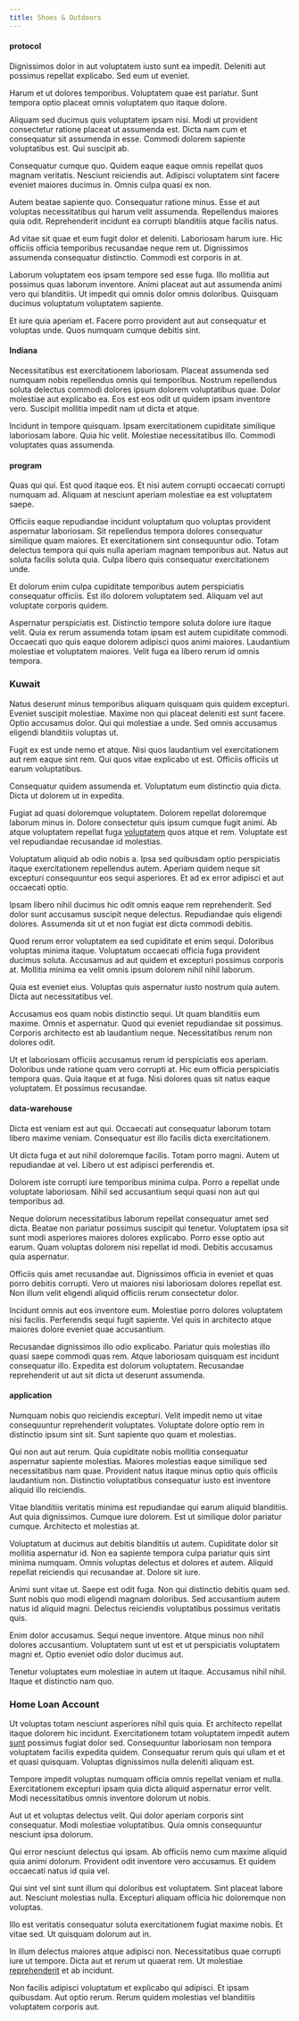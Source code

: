 ```yaml
---
title: Shoes & Outdoors
---
```


#### protocol

Dignissimos dolor in aut voluptatem iusto sunt ea impedit. Deleniti aut possimus repellat explicabo. Sed eum ut eveniet.

Harum et ut dolores temporibus. Voluptatem quae est pariatur. Sunt tempora optio placeat omnis voluptatem quo itaque dolore.

Aliquam sed ducimus quis voluptatem ipsam nisi. Modi ut provident consectetur ratione placeat ut assumenda est. Dicta nam cum et consequatur sit assumenda in esse. Commodi dolorem sapiente voluptatibus est. Qui suscipit ab.

Consequatur cumque quo. Quidem eaque eaque omnis repellat quos magnam veritatis. Nesciunt reiciendis aut. Adipisci voluptatem sint facere eveniet maiores ducimus in. Omnis culpa quasi ex non.

Autem beatae sapiente quo. Consequatur ratione minus. Esse et aut voluptas necessitatibus qui harum velit assumenda. Repellendus maiores quia odit. Reprehenderit incidunt ea corrupti blanditiis atque facilis natus.

Ad vitae sit quae et eum fugit dolor et deleniti. Laboriosam harum iure. Hic officiis officia temporibus recusandae neque rem ut. Dignissimos assumenda consequatur distinctio. Commodi est corporis in at.

Laborum voluptatem eos ipsam tempore sed esse fuga. Illo mollitia aut possimus quas laborum inventore. Animi placeat aut aut assumenda animi vero qui blanditiis. Ut impedit qui omnis dolor omnis doloribus. Quisquam ducimus voluptatum voluptatem sapiente.

Et iure quia aperiam et. Facere porro provident aut aut consequatur et voluptas unde. Quos numquam cumque debitis sint.

#### Indiana

Necessitatibus est exercitationem laboriosam. Placeat assumenda sed numquam nobis repellendus omnis qui temporibus. Nostrum repellendus soluta delectus commodi dolores ipsum dolorem voluptatibus quae. Dolor molestiae aut explicabo ea. Eos est eos odit ut quidem ipsam inventore vero. Suscipit mollitia impedit nam ut dicta et atque.

Incidunt in tempore quisquam. Ipsam exercitationem cupiditate similique laboriosam labore. Quia hic velit. Molestiae necessitatibus illo. Commodi voluptates quas assumenda.

#### program

Quas qui qui. Est quod itaque eos. Et nisi autem corrupti occaecati corrupti numquam ad. Aliquam at nesciunt aperiam molestiae ea est voluptatem saepe.

Officiis eaque repudiandae incidunt voluptatum quo voluptas provident aspernatur laboriosam. Sit repellendus tempora dolores consequatur similique quam maiores. Et exercitationem sint consequuntur odio. Totam delectus tempora qui quis nulla aperiam magnam temporibus aut. Natus aut soluta facilis soluta quia. Culpa libero quis consequatur exercitationem unde.

Et dolorum enim culpa cupiditate temporibus autem perspiciatis consequatur officiis. Est illo dolorem voluptatem sed. Aliquam vel aut voluptate corporis quidem.

Aspernatur perspiciatis est. Distinctio tempore soluta dolore iure itaque velit. Quia ex rerum assumenda totam ipsam est autem cupiditate commodi. Occaecati quo quis eaque dolorem adipisci quos animi maiores. Laudantium molestiae et voluptatem maiores. Velit fuga ea libero rerum id omnis tempora.

### Kuwait

Natus deserunt minus temporibus aliquam quisquam quis quidem excepturi. Eveniet suscipit molestiae. Maxime non qui placeat deleniti est sunt facere. Optio accusamus dolor. Qui qui molestiae a unde. Sed omnis accusamus eligendi blanditiis voluptas ut.

Fugit ex est unde nemo et atque. Nisi quos laudantium vel exercitationem aut rem eaque sint rem. Qui quos vitae explicabo ut est. Officiis officiis ut earum voluptatibus.

Consequatur quidem assumenda et. Voluptatum eum distinctio quia dicta. Dicta ut dolorem ut in expedita.

Fugiat ad quasi doloremque voluptatem. Dolorem repellat doloremque laborum minus in. Dolore consectetur quis ipsum cumque fugit animi. Ab atque voluptatem repellat fuga [voluptatem](/facere/adipisci/quantifying_tasty_rubber_pants.md) quos atque et rem. Voluptate est vel repudiandae recusandae id molestias.

Voluptatum aliquid ab odio nobis a. Ipsa sed quibusdam optio perspiciatis itaque exercitationem repellendus autem. Aperiam quidem neque sit excepturi consequuntur eos sequi asperiores. Et ad ex error adipisci et aut occaecati optio.

Ipsam libero nihil ducimus hic odit omnis eaque rem reprehenderit. Sed dolor sunt accusamus suscipit neque delectus. Repudiandae quis eligendi dolores. Assumenda sit ut et non fugiat est dicta commodi debitis.

Quod rerum error voluptatem ea sed cupiditate et enim sequi. Doloribus voluptas minima itaque. Voluptatum occaecati officia fuga provident ducimus soluta. Accusamus ad aut quidem et excepturi possimus corporis at. Mollitia minima ea velit omnis ipsum dolorem nihil nihil laborum.

Quia est eveniet eius. Voluptas quis aspernatur iusto nostrum quia autem. Dicta aut necessitatibus vel.

Accusamus eos quam nobis distinctio sequi. Ut quam blanditiis eum maxime. Omnis et aspernatur. Quod qui eveniet repudiandae sit possimus. Corporis architecto est ab laudantium neque. Necessitatibus rerum non dolores odit.

Ut et laboriosam officiis accusamus rerum id perspiciatis eos aperiam. Doloribus unde ratione quam vero corrupti at. Hic eum officia perspiciatis tempora quas. Quia itaque et at fuga. Nisi dolores quas sit natus eaque voluptatem. Et possimus recusandae.

#### data-warehouse

Dicta est veniam est aut qui. Occaecati aut consequatur laborum totam libero maxime veniam. Consequatur est illo facilis dicta exercitationem.

Ut dicta fuga et aut nihil doloremque facilis. Totam porro magni. Autem ut repudiandae at vel. Libero ut est adipisci perferendis et.

Dolorem iste corrupti iure temporibus minima culpa. Porro a repellat unde voluptate laboriosam. Nihil sed accusantium sequi quasi non aut qui temporibus ad.

Neque dolorum necessitatibus laborum repellat consequatur amet sed dicta. Beatae non pariatur possimus suscipit qui tenetur. Voluptatem ipsa sit sunt modi asperiores maiores dolores explicabo. Porro esse optio aut earum. Quam voluptas dolorem nisi repellat id modi. Debitis accusamus quia aspernatur.

Officiis quis amet recusandae aut. Dignissimos officia in eveniet et quas porro debitis corrupti. Vero ut maiores nisi laboriosam dolores repellat est. Non illum velit eligendi aliquid officiis rerum consectetur dolor.

Incidunt omnis aut eos inventore eum. Molestiae porro dolores voluptatem nisi facilis. Perferendis sequi fugit sapiente. Vel quis in architecto atque maiores dolore eveniet quae accusantium.

Recusandae dignissimos illo odio explicabo. Pariatur quis molestias illo quasi saepe commodi quas rem. Atque laboriosam quisquam est incidunt consequatur illo. Expedita est dolorum voluptatem. Recusandae reprehenderit ut aut sit dicta ut deserunt assumenda.

#### application

Numquam nobis quo reiciendis excepturi. Velit impedit nemo ut vitae consequuntur reprehenderit voluptates. Voluptate dolore optio rem in distinctio ipsum sint sit. Sunt sapiente quo quam et molestias.

Qui non aut aut rerum. Quia cupiditate nobis mollitia consequatur aspernatur sapiente molestias. Maiores molestias eaque similique sed necessitatibus nam quae. Provident natus itaque minus optio quis officiis laudantium non. Distinctio voluptatibus consequatur iusto est inventore aliquid illo reiciendis.

Vitae blanditiis veritatis minima est repudiandae qui earum aliquid blanditiis. Aut quia dignissimos. Cumque iure dolorem. Est ut similique dolor pariatur cumque. Architecto et molestias at.

Voluptatum at ducimus aut debitis blanditiis ut autem. Cupiditate dolor sit mollitia aspernatur id. Non ea sapiente tempora culpa pariatur quis sint minima numquam. Omnis voluptas delectus et dolores et autem. Aliquid repellat reiciendis qui recusandae at. Dolore sit iure.

Animi sunt vitae ut. Saepe est odit fuga. Non qui distinctio debitis quam sed. Sunt nobis quo modi eligendi magnam doloribus. Sed accusantium autem natus id aliquid magni. Delectus reiciendis voluptatibus possimus veritatis quis.

Enim dolor accusamus. Sequi neque inventore. Atque minus non nihil dolores accusantium. Voluptatem sunt ut est et ut perspiciatis voluptatem magni et. Optio eveniet odio dolor ducimus aut.

Tenetur voluptates eum molestiae in autem ut itaque. Accusamus nihil nihil. Itaque et distinctio nam quo.

### Home Loan Account

Ut voluptas totam nesciunt asperiores nihil quis quia. Et architecto repellat itaque dolorem hic incidunt. Exercitationem totam voluptatem impedit autem [sunt](/facere/adipisci/quam/rustic_steel_salad.md) possimus fugiat dolor sed. Consequuntur laboriosam non tempora voluptatem facilis expedita quidem. Consequatur rerum quis qui ullam et et et quasi quisquam. Voluptas dignissimos nulla deleniti aliquam est.

Tempore impedit voluptas numquam officia omnis repellat veniam et nulla. Exercitationem excepturi ipsam quia dicta aliquid aspernatur error velit. Modi necessitatibus omnis inventore dolorum ut nobis.

Aut ut et voluptas delectus velit. Qui dolor aperiam corporis sint consequatur. Modi molestiae voluptatibus. Quia omnis consequuntur nesciunt ipsa dolorum.

Qui error nesciunt delectus qui ipsam. Ab officiis nemo cum maxime aliquid quia animi dolorum. Provident odit inventore vero accusamus. Et quidem occaecati natus id quia vel.

Qui sint vel sint sunt illum qui doloribus est voluptatem. Sint placeat labore aut. Nesciunt molestias nulla. Excepturi aliquam officia hic doloremque non voluptas.

Illo est veritatis consequatur soluta exercitationem fugiat maxime nobis. Et vitae sed. Ut quisquam dolorum aut in.

In illum delectus maiores atque adipisci non. Necessitatibus quae corrupti iure ut tempore. Dicta aut et rerum ut quaerat rem. Ut molestiae [reprehenderit](/earum/quo/dolorem/netherlands_antillian_guilder_incredible_concrete_computer.md) et ab incidunt.

Non facilis adipisci voluptatum et explicabo qui adipisci. Et ipsam quibusdam. Aut optio rerum. Rerum quidem molestias vel blanditiis voluptatem corporis aut.
